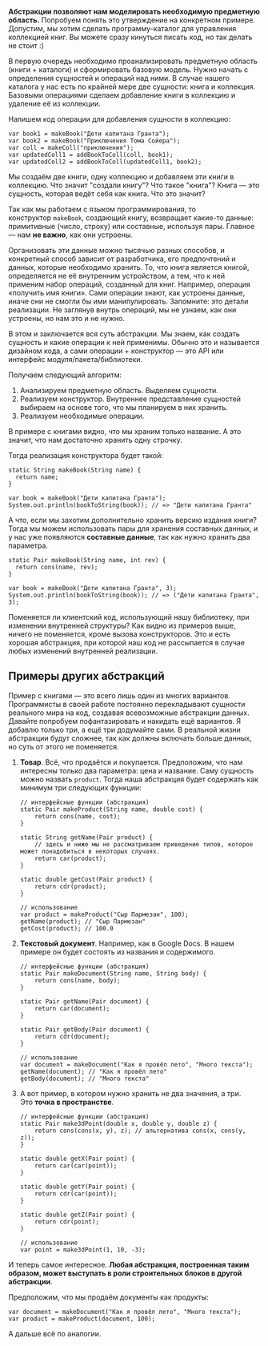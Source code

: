 **Абстракции позволяют нам моделировать необходимую предметную область.** Попробуем понять это утверждение на конкретном примере. Допустим, мы хотим сделать программу-каталог для управления коллекцией книг. Вы можете сразу кинуться писать код, но так делать не стоит :)

В первую очередь необходимо проанализировать предметную область (книги + каталоги) и сформировать базовую модель. Нужно начать с определения сущностей и операций над ними. В случае нашего каталога у нас есть по крайней мере две сущности: книга и коллекция. Базовыми операциями сделаем добавление книги в коллекцию и удаление её из коллекции.

Напишем код операции для добавления сущности в коллекцию:

```
var book1 = makeBook("Дети капитана Гранта");
var book2 = makeBook("Приключения Тома Сойера");
var coll = makeColl("приключения");
var updatedColl1 = addBookToColl(coll, book1);
var updatedColl2 = addBookToColl(updatedColl1, book2);
```

Мы создаём две книги, одну коллекцию и добавляем эти книги в коллекцию. Что значит "создали книгу"? Что такое "книга"? Книга — это сущность, которая ведёт себя как книга. Что это значит?

Так как мы работаем с языком программирования, то конструктор `makeBook`, создающий книгу, возвращает какие-то данные: примитивные (число, строку) или составные, используя пары. Главное — нам **не важно**, как они устроены.

Организовать эти данные можно тысячью разных способов, и конкретный способ зависит от разработчика, его предпочтений и данных, которые необходимо хранить. То, что книга является книгой, определяется не её внутренним устройством, а тем, что к ней применим набор операций, созданный для книг. Например, операция «получить имя книги». Сами операции знают, как устроены данные, иначе они не смогли бы ими манипулировать. Запомните: это детали реализации. Не заглянув внутрь операций, мы не узнаем, как они устроены, но нам это и не нужно.

В этом и заключается вся суть абстракции. Мы знаем, как создать сущность и какие операции к ней применимы. Обычно это и называется дизайном кода, а сами операции + конструктор — это API или интерфейс модуля/пакета/библиотеки.

Получаем следующий алгоритм:

1.  Анализируем предметную область. Выделяем сущности.
2.  Реализуем конструктор. Внутреннее представление сущностей выбираем на основе того, что мы планируем в них хранить.
3.  Реализуем необходимые операции.

В примере с книгами видно, что мы храним только название. А это значит, что нам достаточно хранить одну строчку.

Тогда реализация конструктора будет такой:

```
static String makeBook(String name) {
  return name;
}

var book = makeBook("Дети капитана Гранта");
System.out.println(bookToString(book)); // => "Дети капитана Гранта"
```

А что, если мы захотим дополнительно хранить версию издания книги? Тогда мы можем использовать пары для хранения составных данных, и у нас уже появляются **составные данные**, так как нужно хранить два параметра.

```
static Pair makeBook(String name, int rev) {
  return cons(name, rev);
}

var book = makeBook("Дети капитана Гранта", 3);
System.out.println(bookToString(book)); // => ("Дети капитана Гранта", 3);
```

Поменяется ли клиентский код, использующий нашу библиотеку, при изменении внутренней структуры? Как видно из примеров выше, ничего не поменяется, кроме вызова конструкторов. Это и есть хорошая абстракция, при которой наш код не рассыпается в случае любых изменений внутренней реализации.

## Примеры других абстракций

Пример с книгами — это всего лишь один из многих вариантов. Программисты в своей работе постоянно перекладывают сущности реального мира на код, создавая всевозможные абстракции данных. Давайте попробуем пофантазировать и накидать ещё вариантов. Я добавлю только три, а ещё три додумайте сами. В реальной жизни абстракции будут сложнее, так как должны включать больше данных, но суть от этого не поменяется.

1.  **Товар**. Всё, что продаётся и покупается. Предположим, что нам интересны только два параметра: цена и название. Саму сущность можно назвать `product`. Тогда наша абстракция будет содержать как минимум три следующих функции:
    
    ```
    // интерфейсные функции (абстракция)
    static Pair makeProduct(String name, double cost) {
        return cons(name, cost);
    }
    
    static String getName(Pair product) {
        // здесь и ниже мы не рассматриваем приведение типов, которое может понадобиться в некоторых случаях.
        return car(product);
    }
    
    static double getCost(Pair product) {
        return cdr(product);
    }
    
    // использование
    var product = makeProduct("Сыр Пармезан", 100);
    getName(product); // "Сыр Пармезан"
    getCost(product); // 100.0
    ```
    
2.  **Текстовый документ**. Например, как в Google Docs. В нашем примере он будет состоять из названия и содержимого.
    
    ```
    // интерфейсные функции (абстракция)
    static Pair makeDocument(String name, String body) {
        return cons(name, body);
    }
    
    static Pair getName(Pair document) {
        return car(document);
    }
    
    static Pair getBody(Pair document) {
        return cdr(document);
    }
    
    // использование
    var document = makeDocument("Как я провёл лето", "Много текста");
    getName(document); // "Как я провёл лето"
    getBody(document); // "Много текста"
    ```
    
3.  А вот пример, в котором нужно хранить не два значения, а три. Это **точка в пространстве**.
    
    ```
    // интерфейсные функции (абстракция)
    static Pair make3dPoint(double x, double y, double z) {
        return cons(cons(x, y), z); // альтернатива cons(x, cons(y, z));
    }
    
    static double getX(Pair point) {
        return car(car(point));
    }
    
    static double getY(Pair point) {
        return cdr(car(point));
    }
    
    static double getZ(Pair point) {
        return cdr(point);
    }
    
    // использование
    var point = make3dPoint(1, 10, -3);
    ```
    

И теперь самое интересное. **Любая абстракция, построенная таким образом, может выступать в роли строительных блоков в другой абстракции**.

Предположим, что мы продаём документы как продукты:

```
var document = makeDocument("Как я провёл лето", "Много текста");
var product = makeProduct(document, 100);
```

А дальше всё по аналогии.
